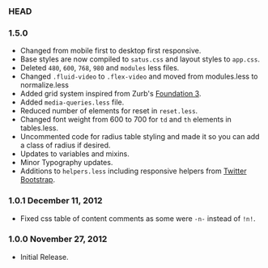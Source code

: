 ### HEAD

### 1.5.0

* Changed from mobile first to desktop first responsive.
* Base styles are now compiled to `satus.css` and layout styles to `app.css`.
* Deleted `480`, `600`, `768`, `980` and `modules` less files.
* Changed `.fluid-video` to `.flex-video` and moved from modules.less to normalize.less
* Added grid system inspired from Zurb's [Foundation 3](http://foundation.zurb.com/).
* Added `media-queries.less` file.
* Reduced number of elements for reset in `reset.less`.
* Changed font weight from 600 to 700 for `td` and `th` elements in tables.less.
* Uncommented code for radius table styling and made it so you can add a class of radius if desired.
* Updates to variables and mixins.
* Minor Typography updates.
* Additions to `helpers.less` including responsive helpers from [Twitter Bootstrap](http://twitter.github.com/bootstrap/).

### 1.0.1 December 11, 2012

* Fixed css table of content comments as some were `-n-` instead of `!n!`.

### 1.0.0 November 27, 2012

* Initial Release.